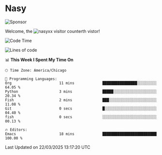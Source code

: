 # Nasy

<!--
<p align="center">
<img height="200" src="https://github-readme-stats.vercel.app/api?username=nasyxx&count_private=true&show_icons=true&theme=dracula&include_all_commits=true"/>
<img height="200" src="https://github-readme-stats.vercel.app/api/top-langs/?username=nasyxx&theme=dracula&hide=html,jupyter+notebook&count_private=true&show_icons=true"/>
</p>

  
----------------
-->

![Sponsor](https://img.shields.io/static/v1.svg?label=Sponsor&message=%E2%9D%A4&logo=GitHub&style=flat&color=pink)
 
Welcome, the ![nasyxx visitor counter](https://count.getloli.com/get/@nasyxx?theme=rule34)th vistor!
 
<!--START_SECTION:waka-->
![Code Time](http://img.shields.io/badge/Code%20Time-4%2C739%20hrs%2057%20mins-blue)

![Lines of code](https://img.shields.io/badge/From%20Hello%20World%20I%27ve%20Written-6.3%20million%20lines%20of%20code-blue)

📊 **This Week I Spent My Time On** 

```text
🕑︎ Time Zone: America/Chicago

💬 Programming Languages: 
Org                      11 mins             ████████████████░░░░░░░░░   64.05 % 
Python                   3 mins              █████░░░░░░░░░░░░░░░░░░░░   20.34 % 
Fish                     2 mins              ███░░░░░░░░░░░░░░░░░░░░░░   11.08 % 
Git                      0 secs              █░░░░░░░░░░░░░░░░░░░░░░░░   04.40 % 
fish                     0 secs              ░░░░░░░░░░░░░░░░░░░░░░░░░   00.13 % 

🔥 Editors: 
Emacs                    18 mins             █████████████████████████   100.00 % 
```


 Last Updated on 22/03/2025 13:17:20 UTC
<!--END_SECTION:waka-->

<!-- ![visitors](https://visitor-badge.laobi.icu/badge?page_id=nasyxx.nasyxx) -->

